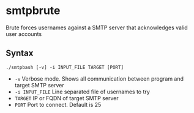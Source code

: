 # smtpbrute
Brute forces usernames against a SMTP server that acknowledges valid user accounts

## Syntax
`./smtpbash [-v] -i INPUT_FILE TARGET [PORT]`

- `-v` Verbose mode. Shows all communication between program and target SMTP server
- `-i INPUT_FILE` Line separated file of usernames to try
- `TARGET` IP or FQDN of target SMTP server
- `PORT` Port to connect. Default is 25
